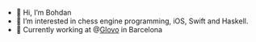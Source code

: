 - 👋 Hi, I’m Bohdan
- 👀 I’m interested in chess engine programming, iOS, Swift and Haskell. 
- 🚀 Currently working at @[Glovo](https://github.com/Glovo?language=swift) in Barcelona

<!---
sssbohdan/sssbohdan is a ✨ special ✨ repository because its `README.md` (this file) appears on your GitHub profile.
You can click the Preview link to take a look at your changes.
--->
